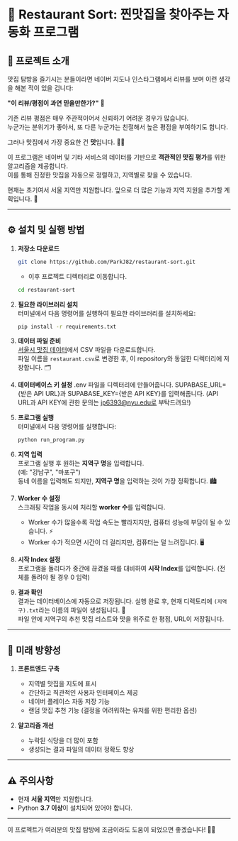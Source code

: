 # 🍴 Restaurant Sort: 찐맛집을 찾아주는 자동화 프로그램

## 📖 프로젝트 소개

맛집 탐방을 즐기시는 분들이라면 네이버 지도나 인스타그램에서 리뷰를 보며 이런 생각을 해본 적이 있을 겁니다:  

**"이 리뷰/평점이 과연 믿을만한가?"** 🤔  

기존 리뷰 평점은 매우 주관적이어서 신뢰하기 어려운 경우가 많습니다.  
누군가는 분위기가 좋아서, 또 다른 누군가는 친절해서 높은 평점을 부여하기도 합니다.  

그러나 맛집에서 가장 중요한 건 **맛**입니다. 🍜🍣  

이 프로그램은 네이버 및 기타 서비스의 데이터를 기반으로 **객관적인 맛집 평가**를 위한 알고리즘을 제공합니다.  
이를 통해 진정한 맛집을 자동으로 정렬하고, 지역별로 찾을 수 있습니다.  

현재는 초기여서 서울 지역만 지원합니다.
앞으로 더 많은 기능과 지역 지원을 추가할 계획입니다. 🚀  

---

## ⚙️ 설치 및 실행 방법

1. **저장소 다운로드**  
    ```bash
    git clone https://github.com/ParkJ82/restaurant-sort.git
    ```
    - 이후 프로젝트 디렉터리로 이동합니다.
    ```bash
    cd restaurant-sort
    ```

2. **필요한 라이브러리 설치**  
    터미널에서 다음 명령어를 실행하여 필요한 라이브러리를 설치하세요:  
    ```bash
    pip install -r requirements.txt
    ```

3. **데이터 파일 준비**  
    [서울시 맛집 데이터](https://data.seoul.go.kr/dataList/OA-16094/A/1/datasetView.do)에서 CSV 파일을 다운로드합니다.  
    파일 이름을 `restaurant.csv`로 변경한 후, 이 repository와 동일한 디렉터리에 저장합니다. 🗂️

4.  **데이터베이스 키 설정**
    .env 파일을 디렉터리에 만들어줍니다.
    SUPABASE_URL={받은 API URL}과
    SUPABASE_KEY={받은 API KEY}를 입력해줍니다.
    (API URL과 API KEY에 관한 문의는 jp6393@nyu.edu로 부탁드려요!)

5. **프로그램 실행**  
    터미널에서 다음 명령어를 실행합니다:  
    ```bash
    python run_program.py
    ```

6. **지역 입력**  
    프로그램 실행 후 원하는 **지역구 명**을 입력합니다.  
    (예: "강남구", "마포구")  
    동네 이름을 입력해도 되지만, **지역구 명**을 입력하는 것이 가장 정확합니다. 🏙️  

7. **Worker 수 설정**  
    스크래핑 작업을 동시에 처리할 **worker 수**를 입력합니다.  
    - Worker 수가 많을수록 작업 속도는 빨라지지만, 컴퓨터 성능에 부담이 될 수 있습니다. ⚡  
    - Worker 수가 적으면 시간이 더 걸리지만, 컴퓨터는 덜 느려집니다. 🖥️ 

8. **시작 Index 설정**  
프로그램을 돌리다가 중간에 끊겼을 때를 대비하여 **시작 Index**를 입력합니다. (전체를 돌려야 될 경우 0 입력)

9. **결과 확인**  
    결과는 데이터베이스에 자동으로 저장됩니다.
    실행 완료 후, 현재 디렉토리에 `(지역구).txt`라는 이름의 파일이 생성됩니다. 📄  
    파일 안에 지역구의 추천 맛집 리스트와 맛을 위주로 한 평점, URL이 저장됩니다.

---

## 🔮 미래 방향성

1. **프론트엔드 구축**  
   - 지역별 맛집을 지도에 표시  
   - 간단하고 직관적인 사용자 인터페이스 제공  
   - 네이버 플레이스 자동 저장 기능  
   - 랜덤 맛집 추천 기능 (결정을 어려워하는 유저를 위한 편리한 옵션)   

2. **알고리즘 개선**  
   - 누락된 식당을 더 많이 포함  
   - 생성되는 결과 파일의 데이터 정확도 향상  

---

## ⚠️ 주의사항

- 현재 **서울 지역**만 지원합니다.  
- Python **3.7 이상**이 설치되어 있어야 합니다.  

---

이 프로젝트가 여러분의 맛집 탐방에 조금이라도 도움이 되었으면 좋겠습니다! 🥳🎉
